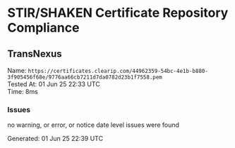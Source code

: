 # STIR/SHAKEN Certificate Repository Compliance

## TransNexus

Name: `https://certificates.clearip.com/44962359-54bc-4e1b-b880-3f905456f68e/9776aa66cb7211d7da0782d23b1f7558.pem`\
Tested At: 01 Jun 25 22:33 UTC\
Time: 8ms

### Issues

no warning, or error, or notice date level issues were found

Generated: 01 Jun 25 22:39 UTC